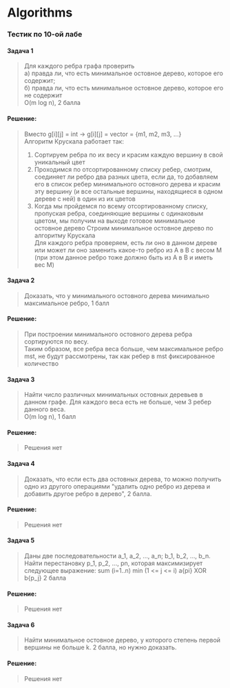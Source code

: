 # Algorithms
### Тестик по 10-ой лабе
#### Задача 1  
  > Для каждого ребра графа проверить  
  > а) правда ли, что есть минимальное остовное дерево, которое его содержит;  
  > б) правда ли, что есть минимальное остовное дерево, которое его не содержит  
  > O(m log n), 2 балла  
#### Решение:  
  > Вместо g[i][j] = int -> g[i][j] = vector<int> = {m1, m2, m3, ...}  
  > Алгоритм Крускала работает так:  
  > 1) Сортируем ребра по их весу и красим каждую вершину в свой уникальный цвет  
  > 2) Проходимся по отсортированному списку ребер, смотрим, соединяет ли ребро два разных цвета, если да, то добавляем его в список ребер минимального остовного дерева и красим эту вершину (и все остальные вершины, находящиеся в одном дереве с ней) в один из их цветов
  > 3) Когда мы пройдемся по всему отсортированному списку, пропуская ребра, соединяющие вершины с одинаковым цветом, мы получим на выходе готовое минимальное остовное дерево
  > Строим минимальное остовное дерево по алгоритму Крускала  
  Для каждого ребра проверяем, есть ли оно в данном дереве или может ли оно заменить какое-то ребро из A в B с весом M (при этом данное ребро тоже должно быть из А в В и иметь вес М)
#### Задача 2  
  > Доказать, что у минимального остовного дерева минимально максимальное ребро, 1 балл
#### Решение:  
  > При построении минимального остовного дерева ребра сортируются по весу.<br>
  > Таким образом, все ребра веса больше, чем максимальное ребро mst, не будут рассмотрены, так как ребер в mst фиксированное количество
#### Задача 3  
  > Найти число различных минимальных остовных деревьев в данном графе. Для каждого веса есть не больше, чем 3 ребер данного веса.  
  > O(m log n), 1 балл
#### Решение:  
  > Решения нет
#### Задача 4  
  > Доказать, что если есть два остовных дерева, то можно получить одно из другого операциями "удалить одно ребро из дерева и добавить другое ребро в дерево", 2 балла.
#### Решение:  
  > Решения нет
#### Задача 5
  > Даны две последовательности a_1, a_2, ..., a_n; b_1, b_2, ..., b_n.
  > Найти перестановку p_1, p_2, ..., pn, которая максимизирует следующее выражение:
  > sum (i=1..n) min (1 <= j <= i) a{pi} XOR b{p_j}
  > 2 балла
#### Решение:  
  > Решения нет
#### Задача 6
  > Найти минимальное остовное дерево, у которого степень первой вершины не больше k. 2 балла, но нужно доказать.
#### Решение:  
  > Решения нет
